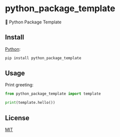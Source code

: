 # python_package_template

🐍 Python Package Template

## Install

[Python](https://pypi.org/project/python_package_template/):

```sh
pip install python_package_template
```

## Usage

Print greeting:

```py
from python_package_template import template

print(template.hello())
```

## License

[MIT](https://github.com/remarkablemark/python_package_template/blob/master/LICENSE)
